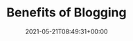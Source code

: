 ---
title: "Benefits of Blogging"
description: "Detailed explanation of why people blog."
lead: "Detailed explanation of why people blog."
date: 2021-05-21T08:49:31+00:00
lastmod: 2021-05-21T08:49:31+00:00
draft: false
images: []
menu:
  docs:
    parent: "blogging basics"
weight: 120
toc: true
---